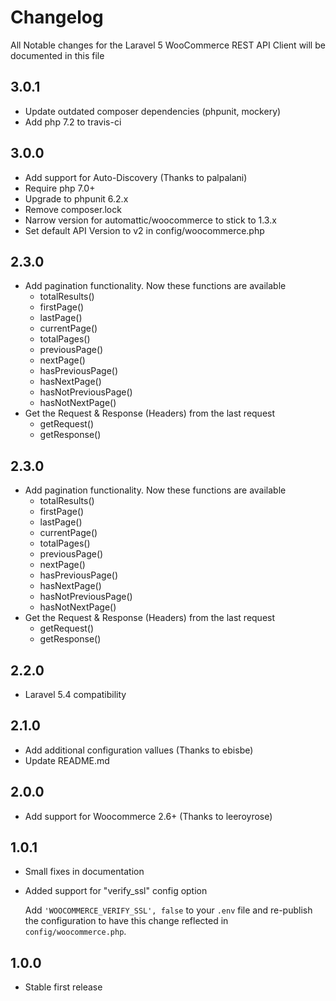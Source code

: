 # Changelog

All Notable changes for the Laravel 5 WooCommerce REST API Client will be documented in this file

## 3.0.1
- Update outdated composer dependencies (phpunit, mockery)
- Add php 7.2 to travis-ci 

## 3.0.0
- Add support for Auto-Discovery (Thanks to palpalani)
- Require php 7.0+
- Upgrade to phpunit 6.2.x
- Remove composer.lock
- Narrow version for automattic/woocommerce to stick to 1.3.x
- Set default API Version to v2 in config/woocommerce.php

## 2.3.0
- Add pagination functionality.
Now these functions are available
    - totalResults()
    - firstPage()
    - lastPage()
    - currentPage()
    - totalPages()
    - previousPage()
    - nextPage()
    - hasPreviousPage()
    - hasNextPage()
    - hasNotPreviousPage()
    - hasNotNextPage()
- Get the Request & Response (Headers) from the last request
    - getRequest()
    - getResponse()

## 2.3.0
- Add pagination functionality.
Now these functions are available
    - totalResults()
    - firstPage()
    - lastPage()
    - currentPage()
    - totalPages()
    - previousPage()
    - nextPage()
    - hasPreviousPage()
    - hasNextPage()
    - hasNotPreviousPage()
    - hasNotNextPage()
- Get the Request & Response (Headers) from the last request
    - getRequest()
    - getResponse()

## 2.2.0
- Laravel 5.4 compatibility

## 2.1.0
- Add additional configuration vallues (Thanks to ebisbe)
- Update README.md

## 2.0.0
- Add support for Woocommerce 2.6+ (Thanks to leeroyrose)

## 1.0.1
- Small fixes in documentation
- Added support for "verify_ssl" config option

  Add `'WOOCOMMERCE_VERIFY_SSL', false` to your `.env` file and re-publish the configuration to have this change reflected in `config/woocommerce.php`.

## 1.0.0
- Stable first release
